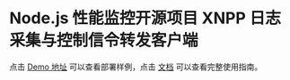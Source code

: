 # Node.js 性能监控开源项目 XNPP 日志采集与控制信令转发客户端

点击 [Demo 地址](http://fed.suning.com) 可以查看部署样例，点击 [文档](http://fed.suning.com/public/docs/xnpp) 可以查看完整使用指南。
